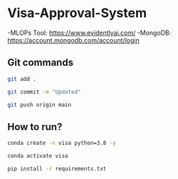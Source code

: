 # Visa-Approval-System

-MLOPs Tool: https://www.evidentlyai.com/ 
-MongoDB: https://account.mongodb.com/account/login

## Git commands

```bash
git add .

git commit -m "Updated"

git push origin main
```

## How to run?

``` bash
conda create -n visa python=3.8 -y
```

```bash
conda activate visa
```

```bash
pip install -r requirements.txt
```
